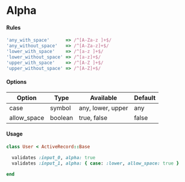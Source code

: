# Alpha

#### Rules

```ruby
'any_with_space'      => /^[A-Za-z ]+$/
'any_without_space'   => /^[A-Za-z]+$/
'lower_with_space'    => /^[a-z ]+$/
'lower_without_space' => /^[a-z]+$/
'upper_with_space'    => /^[A-Z ]+$/
'upper_without_space' => /^[A-Z]+$/
```

#### Options

Option | Type | Available | Default
--- | --- | --- | ---
case | symbol | any, lower, upper | any
allow_space | boolean | true, false | false

#### Usage

```ruby
class User < ActiveRecord::Base

  validates :input_0, alpha: true
  validates :input_1, alpha: { case: :lower, allow_space: true }

end
```

